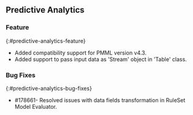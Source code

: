 ## Predictive Analytics

### Feature
{:#predictive-analytics-feature}

* Added compatibility support for PMML version v4.3.
* Added support to pass input data as 'Stream' object in 'Table' class. 

### Bug Fixes
{:#predictive-analytics-bug-fixes}

* \#178661- Resolved issues with data fields transformation in RuleSet Model Evaluator.